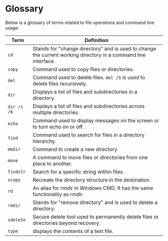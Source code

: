 # Glossary

Below is a glossary of terms related to file operations and command line usage:

| Term | Definition |
|------|------------|
| `cd` | Stands for "change directory" and is used to change the current working directory in a command line interface. |
| `copy` | Command used to copy files or directories. |
| `del` | Command used to delete files. `del /S` is used to delete files recursively. |
| `dir` | Displays a list of files and subdirectories in a directory. |
| `dir /s /b` | Displays a list of files and subdirectories across multiple directories. |
| `echo` | Command used to display messages on the screen or to turn echo on or off. |
| `find` | Command used to search for files in a directory hierarchy. |
| `mkdir` | Command to create a new directory. |
| `move` | A command to move files or directories from one place to another. |
| `findstr`| Search for a specific string within files. |
| `xcopy` | Recreate the directory structure in the destination. |
| `rd` | An alias for rmdir in Windows CMD. It has the same functionality as rmdir.|
| `rmdir` | Stands for "remove directory" and is used to delete a directory. |
| `sdelete` | Secure delete tool used to permanently delete files or directories beyond recovery.|
|`type` | displays the contents of a text file. |
